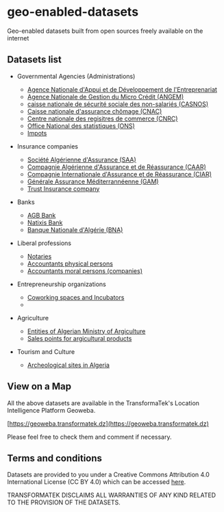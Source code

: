 # geo-enabled-datasets
Geo-enabled datasets built from open sources freely available on the internet

## Datasets list
* Governmental Agencies (Administrations)
    * [Agence Nationale d'Appui et de Développement de l'Entreprenariat](./dz-datasets/anade/anade_branches.csv)
    * [Agence Nationale de Gestion du Micro Crédit (ANGEM)](./dz-datasets/angem/angem_branches.csv)
    * [caisse nationale de sécurité sociale des non-salariés (CASNOS)](./dz-datasets/casnos/casnos_branches.csv)
    * [Caisse nationale d'assurance chômage (CNAC)](./dz-datasets/cnac/cnac_branches.csv)
    * [Centre nationale des regisitres de commerce (CNRC)](./dz-datasets/cnrc/cnrc_branches.csv)
    * [Office National des statistiques (ONS)](./dz-datasets/ons/ons_branches.csv)
    * [Impots](./dz-datasets/impots/impots.csv)

* Insurance companies 
    * [Société Algérienne d'Assurance (SAA)](./dz-datasets/insurance/saa/saa_branches.csv)
    * [Compagnie Algérienne d'Assurance et de Réassurance (CAAR)](./dz-datasets/insurance/caar/caar_branches.csv)
    * [Compagnie Internationale d'Assurance et de Réassurance (CIAR)](./dz-datasets/insurance/ciar/ciar_branches.csv)
    * [Générale Assurance Méditerrannéenne (GAM)](./dz-datasets/insurance/gam/gam_branches.csv)
    * [Trust Insurance company](./dz-datasets/insurance/trust/trust_branches.csv)

* Banks 
    * [AGB Bank](./dz-datasets/banks/agb/agb_branches.csv)
    * [Natixis Bank ](./dz-datasets/banks/natixis/natixis_branches.csv)
    * [Banque Nationale d'Algérie (BNA)](./dz-datasets/banks/bna/bna_branches.csv)

* Liberal professions  
    * [Notaries](./dz-datasets/notaries/notaries.csv)
    * [Accountants physical persons](./dz-datasets/accountants/accountants_physical.csv)
    * [Accountants moral persons (companies)](./dz-datasets/accountants/accountants_moral.csv)

* Entrepreneurship organizations   
    * [Coworking spaces and Incubators](./dz-datasets/coworking-incubators/coworking-incubators.csv)
    * []()

* Agriculture   
    * [Entities of Algerian Ministry of Argiculture](./dz-datasets/agriculture/madr_entities.csv)
    * [Sales points for argicultural products](./dz-datasets/agriculture/sales_points_agriculture.csv)

* Tourism and Culture   
    * [Archeological sites in Algeria](./dz-datasets/archeology/archeological_sites.csv)

## View on a Map 

All the above datasets are available in the TransformaTek's Location Intelligence Platform Geoweba.

[https://geoweba.transformatek.dz](https://geoweba.transformatek.dz)

Please feel free to check them and comment if necessary.

## Terms and conditions

Datasets are provided to you under a Creative Commons Attribution 4.0 International License (CC BY 4.0) which can be accessed [here](https://creativecommons.org/licenses/by/4.0/).

TRANSFORMATEK DISCLAIMS ALL WARRANTIES OF ANY KIND RELATED TO THE PROVISION OF THE DATASETS.
